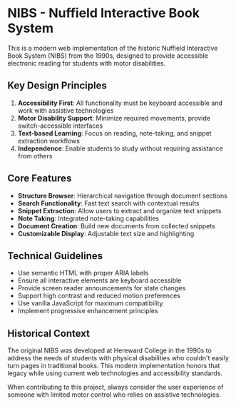 <!-- Use this file to provide workspace-specific custom instructions to Copilot. For more details, visit https://code.visualstudio.com/docs/copilot/copilot-customization#_use-a-githubcopilotinstructionsmd-file -->

# NIBS - Nuffield Interactive Book System

This is a modern web implementation of the historic Nuffield Interactive Book System (NIBS) from the 1990s, designed to provide accessible electronic reading for students with motor disabilities.

## Key Design Principles

1. **Accessibility First**: All functionality must be keyboard accessible and work with assistive technologies
2. **Motor Disability Support**: Minimize required movements, provide switch-accessible interfaces
3. **Text-based Learning**: Focus on reading, note-taking, and snippet extraction workflows
4. **Independence**: Enable students to study without requiring assistance from others

## Core Features

- **Structure Browser**: Hierarchical navigation through document sections
- **Search Functionality**: Fast text search with contextual results
- **Snippet Extraction**: Allow users to extract and organize text snippets
- **Note Taking**: Integrated note-taking capabilities
- **Document Creation**: Build new documents from collected snippets
- **Customizable Display**: Adjustable text size and highlighting

## Technical Guidelines

- Use semantic HTML with proper ARIA labels
- Ensure all interactive elements are keyboard accessible
- Provide screen reader announcements for state changes
- Support high contrast and reduced motion preferences
- Use vanilla JavaScript for maximum compatibility
- Implement progressive enhancement principles

## Historical Context

The original NIBS was developed at Hereward College in the 1990s to address the needs of students with physical disabilities who couldn't easily turn pages in traditional books. This modern implementation honors that legacy while using current web technologies and accessibility standards.

When contributing to this project, always consider the user experience of someone with limited motor control who relies on assistive technologies.
